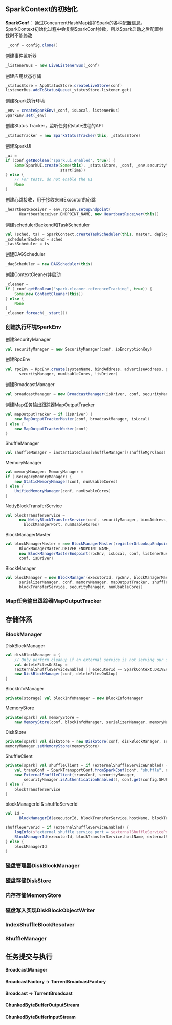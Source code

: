 ## SparkContext的初始化

**SparkConf**： 通过ConcurrentHashMap维护Spark的各种配置信息。SparkContext初始化过程中会复制SparkConf参数，所以Spark启动之后配置参数时不能修改

```scala
 _conf = config.clone()
```

创建事件监听器

```scala
_listenerBus = new LiveListenerBus(_conf)
```

创建应用状态存储

```scala
_statusStore = AppStatusStore.createLiveStore(conf)
listenerBus.addToStatusQueue(_statusStore.listener.get)
```

创建Spark执行环境

```scala
_env = createSparkEnv(_conf, isLocal, listenerBus)
SparkEnv.set(_env)
```

创建Status Tracker，监听任务和state进程的API

```scala
_statusTracker = new SparkStatusTracker(this, _statusStore)
```

创建SparkUI

```scala
_ui =
if (conf.getBoolean("spark.ui.enabled", true)) {
    Some(SparkUI.create(Some(this), _statusStore, _conf, _env.securityManager, appName, "",
                        startTime))
} else {
    // For tests, do not enable the UI
    None
}
```

创建心跳接收，用于接收来自Exccutor的心跳

```scala
_heartbeatReceiver = env.rpcEnv.setupEndpoint(
      HeartbeatReceiver.ENDPOINT_NAME, new HeartbeatReceiver(this))
```

创建schedulerBackend和TaskScheduler

```scala
val (sched, ts) = SparkContext.createTaskScheduler(this, master, deployMode)
_schedulerBackend = sched
_taskScheduler = ts
```

创建DAGScheduler

```scala
_dagScheduler = new DAGScheduler(this)
```

创建ContextCleaner并启动

```scala
_cleaner =
if (_conf.getBoolean("spark.cleaner.referenceTracking", true)) {
    Some(new ContextCleaner(this))
} else {
    None
}
_cleaner.foreach(_.start())
```

### 创建执行环境SparkEnv

创建SecurityManager

```scala
val securityManager = new SecurityManager(conf, ioEncryptionKey)
```

创建RpcEnv

```scala
val rpcEnv = RpcEnv.create(systemName, bindAddress, advertiseAddress, port.getOrElse(-1), conf,
      securityManager, numUsableCores, !isDriver)
```

创建BroadcastManager

```scala
val broadcastManager = new BroadcastManager(isDriver, conf, securityManager)
```

创建Map任务输出跟踪器MapOutputTracker 

```scala
val mapOutputTracker = if (isDriver) {
    new MapOutputTrackerMaster(conf, broadcastManager, isLocal)
} else {
    new MapOutputTrackerWorker(conf)
}
```

ShuffleManager

```scala
val shuffleManager = instantiateClass[ShuffleManager](shuffleMgrClass)
```

MemoryManager

```scala
val memoryManager: MemoryManager =
if (useLegacyMemoryManager) {
    new StaticMemoryManager(conf, numUsableCores)
} else {
    UnifiedMemoryManager(conf, numUsableCores)
}
```

NettyBlockTransferService

```scala
val blockTransferService =
      new NettyBlockTransferService(conf, securityManager, bindAddress, advertiseAddress,
        blockManagerPort, numUsableCores)
```

BlockManagerMaster

```scala
val blockManagerMaster = new BlockManagerMaster(registerOrLookupEndpoint(
      BlockManagerMaster.DRIVER_ENDPOINT_NAME,
      new BlockManagerMasterEndpoint(rpcEnv, isLocal, conf, listenerBus)),
      conf, isDriver)
```

BlockManager

```scala
val blockManager = new BlockManager(executorId, rpcEnv, blockManagerMaster,
      serializerManager, conf, memoryManager, mapOutputTracker, shuffleManager,
      blockTransferService, securityManager, numUsableCores)
```

### Map任务输出跟踪器MapOutputTracker 



## 存储体系

### BlockManager

DiskBlockManager

```scala
val diskBlockManager = {
    // Only perform cleanup if an external service is not serving our shuffle files.
    val deleteFilesOnStop =
    !externalShuffleServiceEnabled || executorId == SparkContext.DRIVER_IDENTIFIER
    new DiskBlockManager(conf, deleteFilesOnStop)
}
```

BlockInfoManager

```scala
private[storage] val blockInfoManager = new BlockInfoManager
```

MemoryStore

```scala
private[spark] val memoryStore =
	new MemoryStore(conf, blockInfoManager, serializerManager, memoryManager, this)
```

DiskStore

```scala
private[spark] val diskStore = new DiskStore(conf, diskBlockManager, securityManager)
memoryManager.setMemoryStore(memoryStore)
```

ShuffleClient

```scala
private[spark] val shuffleClient = if (externalShuffleServiceEnabled) {
    val transConf = SparkTransportConf.fromSparkConf(conf, "shuffle", numUsableCores)
    new ExternalShuffleClient(transConf, securityManager,
    	securityManager.isAuthenticationEnabled(), conf.get(config.SHUFFLE_REGISTRATION_TIMEOUT))
} else {
    blockTransferService
}
```

blockManagerId & shuffleServerId

```scala
val id =
      BlockManagerId(executorId, blockTransferService.hostName, blockTransferService.port, None)
```

```scala
shuffleServerId = if (externalShuffleServiceEnabled) {
    logInfo(s"external shuffle service port = $externalShuffleServicePort")
    BlockManagerId(executorId, blockTransferService.hostName, externalShuffleServicePort)
} else {
    blockManagerId
}
```

### 磁盘管理器DiskBlockManager



### 磁盘存储DiskStore



### 内存存储MemoryStore



### 磁盘写入实现DiskBlockObjectWriter

### IndexShuffleBlockResolver

### ShuffleManager



## 任务提交与执行

#### BroadcastManager

#### BroadcastFactory -> TorrentBroadcastFactory

#### Broadcast -> TorrentBroadcast

#### ChunkedByteBufferOutputStream

#### ChunkedByteBufferInputStream


